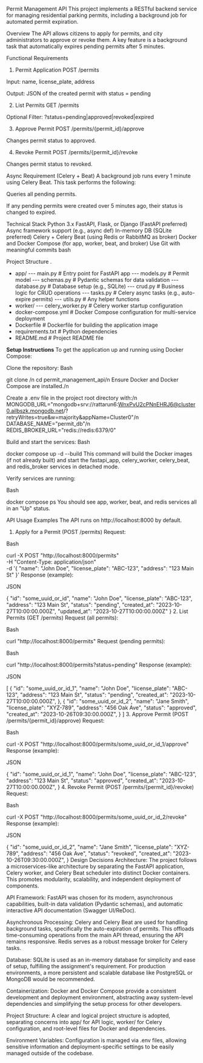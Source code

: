 Permit Management API
This project implements a RESTful backend service for managing residential parking permits, including a background job for automated permit expiration.

Overview
The API allows citizens to apply for permits, and city administrators to approve or revoke them. A key feature is a background task that automatically expires pending permits after 5 minutes.

Functional Requirements
1. Permit Application
POST /permits

Input: name, license_plate, address

Output: JSON of the created permit with status = pending

2. List Permits
GET /permits

Optional Filter: ?status=pending|approved|revoked|expired

3. Approve Permit
POST /permits/{permit_id}/approve

Changes permit status to approved.

4. Revoke Permit
POST /permits/{permit_id}/revoke

Changes permit status to revoked.

Async Requirement (Celery + Beat)
A background job runs every 1 minute using Celery Beat. This task performs the following:

Queries all pending permits.

If any pending permits were created over 5 minutes ago, their status is changed to expired.

Technical Stack
Python 3.x
FastAPI, Flask, or Django (FastAPI preferred)
Async framework support (e.g., async def)
In-memory DB (SQLite preferred)
Celery + Celery Beat (using Redis or RabbitMQ as broker)
Docker and Docker Compose (for app, worker, beat, and broker)
Use Git with meaningful commits
bash

Project Structure
.
- app/
--- main.py        # Entry point for FastAPI app
--- models.py      # Permit model
--- schemas.py     # Pydantic schemas for data validation
--- database.py    # Database setup (e.g., SQLite)
--- crud.py        # Business logic for CRUD operations
--- tasks.py       # Celery async tasks (e.g., auto-expire permits)
--- utils.py       # Any helper functions
- worker/
--- celery_worker.py # Celery worker startup configuration
- docker-compose.yml # Docker Compose configuration for multi-service deployment
- Dockerfile         # Dockerfile for building the application image
- requirements.txt   # Python dependencies
- README.md          # Project README file

**Setup Instructions**
To get the application up and running using Docker Compose:

Clone the repository:
Bash

git clone <your-repository-url>/n
cd permit_management_api/n
Ensure Docker and Docker Compose are installed./n

Create a .env file in the project root directory with:/n
MONGODB_URL="mongodb+srv://rattarun6:WnxPvU2cPNnEHRJ6@cluster0.ailbszk.mongodb.net/?retryWrites=true&w=majority&appName=Cluster0"/n
DATABASE_NAME="permit_db"/n
REDIS_BROKER_URL="redis://redis:6379/0"

Build and start the services:
Bash

docker compose up -d --build
This command will build the Docker images (if not already built) and start the fastapi_app, celery_worker, celery_beat, and redis_broker services in detached mode.

Verify services are running:

Bash

docker compose ps
You should see app, worker, beat, and redis services all in an "Up" status.

API Usage Examples
The API runs on http://localhost:8000 by default.

1. Apply for a Permit (POST /permits)
Request:

Bash

curl -X POST "http://localhost:8000/permits" \
-H "Content-Type: application/json" \
-d '{
  "name": "John Doe",
  "license_plate": "ABC-123",
  "address": "123 Main St"
}'
Response (example):

JSON

{
  "id": "some_uuid_or_id",
  "name": "John Doe",
  "license_plate": "ABC-123",
  "address": "123 Main St",
  "status": "pending",
  "created_at": "2023-10-27T10:00:00.000Z",
  "updated_at": "2023-10-27T10:00:00.000Z"
}
2. List Permits (GET /permits)
Request (all permits):

Bash

curl "http://localhost:8000/permits"
Request (pending permits):

Bash

curl "http://localhost:8000/permits?status=pending"
Response (example):

JSON

[
  {
    "id": "some_uuid_or_id_1",
    "name": "John Doe",
    "license_plate": "ABC-123",
    "address": "123 Main St",
    "status": "pending",
    "created_at": "2023-10-27T10:00:00.000Z",
  },
  {
    "id": "some_uuid_or_id_2",
    "name": "Jane Smith",
    "license_plate": "XYZ-789",
    "address": "456 Oak Ave",
    "status": "approved",
    "created_at": "2023-10-26T09:30:00.000Z",
  }
]
3. Approve Permit (POST /permits/{permit_id}/approve)
Request:

Bash

curl -X POST "http://localhost:8000/permits/some_uuid_or_id_1/approve"
Response (example):

JSON

{
  "id": "some_uuid_or_id_1",
  "name": "John Doe",
  "license_plate": "ABC-123",
  "address": "123 Main St",
  "status": "approved",
  "created_at": "2023-10-27T10:00:00.000Z",
}
4. Revoke Permit (POST /permits/{permit_id}/revoke)
Request:

Bash

curl -X POST "http://localhost:8000/permits/some_uuid_or_id_2/revoke"
Response (example):

JSON

{
  "id": "some_uuid_or_id_2",
  "name": "Jane Smith",
  "license_plate": "XYZ-789",
  "address": "456 Oak Ave",
  "status": "revoked",
  "created_at": "2023-10-26T09:30:00.000Z",
}
Design Decisions
Architecture: The project follows a microservices-like architecture by separating the FastAPI application, Celery worker, and Celery Beat scheduler into distinct Docker containers. This promotes modularity, scalability, and independent deployment of components.

API Framework: FastAPI was chosen for its modern, asynchronous capabilities, built-in data validation (Pydantic schemas), and automatic interactive API documentation (Swagger UI/ReDoc).

Asynchronous Processing: Celery and Celery Beat are used for handling background tasks, specifically the auto-expiration of permits. This offloads time-consuming operations from the main API thread, ensuring the API remains responsive. Redis serves as a robust message broker for Celery tasks.

Database: SQLite is used as an in-memory database for simplicity and ease of setup, fulfilling the assignment's requirement. For production environments, a more persistent and scalable database like PostgreSQL or MongoDB would be recommended.

Containerization: Docker and Docker Compose provide a consistent development and deployment environment, abstracting away system-level dependencies and simplifying the setup process for other developers.

Project Structure: A clear and logical project structure is adopted, separating concerns into app/ for API logic, worker/ for Celery configuration, and root-level files for Docker and dependencies.

Environment Variables: Configuration is managed via .env files, allowing sensitive information and deployment-specific settings to be easily managed outside of the codebase.
